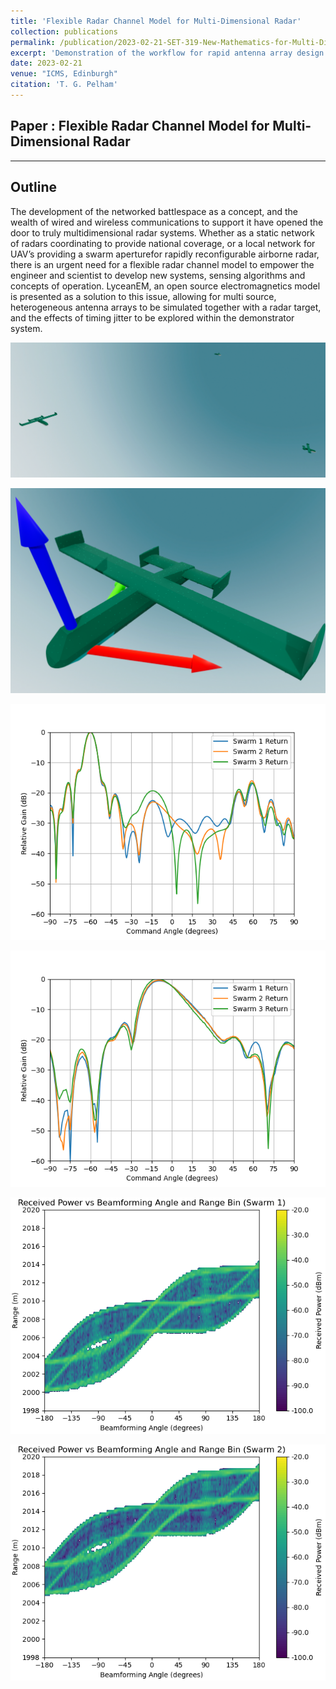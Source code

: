 ```yaml
---
title: 'Flexible Radar Channel Model for Multi-Dimensional Radar' 
collection: publications
permalink: /publication/2023-02-21-SET-319-New-Mathematics-for-Multi-Dimensional-Radar-Systems
excerpt: 'Demonstration of the workflow for rapid antenna array design and analysis using LyceanEM'
date: 2023-02-21
venue: "ICMS, Edinburgh"
citation: 'T. G. Pelham'
---
```

Paper : Flexible Radar Channel Model for Multi-Dimensional Radar
--- 


---

Outline
---
The  development  of  the  networked  battlespace  as  a  concept,  and  the wealth  of  wired  and  wireless communications to support it have opened the door to truly multidimensional radar systems. Whether as a static network of radars coordinating to provide national coverage, or a local network for UAV’s providing a  swarm  aperturefor  rapidly  reconfigurable  airborne  radar,  there  is  an  urgent  need  for  a  flexible  radar channel  model  to  empower  the  engineer  and  scientist  to  develop  new  systems,  sensing  algorithms  and concepts of operation. LyceanEM, an open source electromagnetics model is presented as a solution to this issue, allowing for multi source, heterogeneous antenna arrays to be simulated together with a radar target, and the effects of timing jitter to be explored within the demonstrator system.

![Cooperative Radar Swarm](/images/SwarminFormation.png "Three UAS Swarm flying in formation")

![Target UAS](/images/TargetwithScatteringPoints.png "Notional Target for Modelling at 2km range")

![Frequency Domain Angle of Arrival (Azimuth)](/images/FrequencyDomainBeamformingAzimuth.png "Calculated Angle of Arrival in Azimuth for all UAS")

![Frequency Domain Angle of Arrival (Elevation)](/images/FrequencyDomainBeamformingElevation.png "Calculated Angle of Arrival in Elevation for all UAS")

![Time Domain Range Map](/images/Swarm1RangeMap.png "Range vs Beamforming Angle for UAS 1 (Transmitter)")

![Time Domain Range Map](/images/Swarm2RangeMap.png "Range vs Beamforming Angle for UAS 2 (Passive Receiver)")


